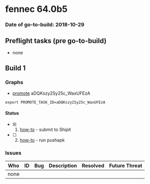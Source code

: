 # fennec 64.0b5

### Date of go-to-build: 2018-10-29

## Preflight tasks (pre go-to-build)
- none

## Build 1  

### Graphs
* [promote](https://tools.taskcluster.net/push-inspector/#/aDQKszy2Sy25c_WaxUFEzA) aDQKszy2Sy25c_WaxUFEzA
```
export PROMOTE_TASK_ID=aDQKszy2Sy25c_WaxUFEzA
```


#### Status
- [x] 1.  [how-to](https://wiki.mozilla.org/Release:Release_Automation_on_Mercurial:Starting_a_Release#Submit_to_Ship_It)  - submit to Shipit
- [ ] 2.  [how-to](https://github.com/mozilla-releng/releasewarrior-2.0/blob/master/docs/release-promotion/mobile/howto.md)  - run pushapk

### Issues
| Who                 | ID               | Bug                                                                 | Description                | Resolved                | Future Threat                |
| ------------------- | ---------------- | ------------------------------------------------------------------- | -------------------------- | ----------------------- | ---------------------------- |
| none | | | | | |

